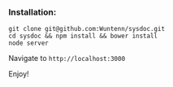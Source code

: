 ### Installation:

```
git clone git@github.com:Wuntenn/sysdoc.git
cd sysdoc && npm install && bower install
node server
```
Navigate to `http://localhost:3000`

Enjoy!
